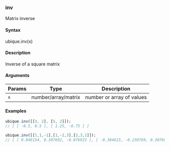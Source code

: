 ### inv

Matrix inverse


#### Syntax

ubique.inv(x)


#### Description

Inverse of a square matrix  



#### Arguments

|Params|Type|Description
|---------|----|-----------
|`x` | number/array/matrix | number or array of values


#### Examples

```js
ubique.inv([[3, 2], [5, 2]]);
// [ [ -0.5, 0.5 ], [ 1.25, -0.75 ] ]

ubique.inv([[1,1,-1],[1,-2,3],[2,3,1]]);
// [ [ 0.846154, 0.307692, -0.076923 ], [ -0.384615, -0.230769, 0.307692 ], [ -0.538462, 0.076923, 0.230769 ] ]
```

